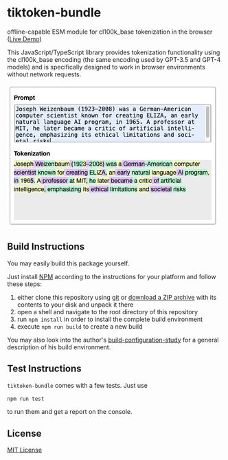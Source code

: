 # tiktoken-bundle #

offline-capable ESM module for cl100k_base tokenization in the browser ([Live Demo](https://rozek.de/applets/Tokenization.html))

This JavaScript/TypeScript library provides tokenization functionality using the cl100k_base encoding (the same encoding used by GPT-3.5 and GPT-4 models) and is specifically designed to work in browser environments without network requests.

![Screenshot of Demo](./Screenshot.png)





## Build Instructions ##

You may easily build this package yourself.

Just install [NPM](https://docs.npmjs.com/) according to the instructions for your platform and follow these steps:

1. either clone this repository using [git](https://git-scm.com/) or [download a ZIP archive](https://github.com/rozek/tiktoken-bundle/archive/refs/heads/main.zip) with its contents to your disk and unpack it there 
2. open a shell and navigate to the root directory of this repository
3. run `npm install` in order to install the complete build environment
4. execute `npm run build` to create a new build

You may also look into the author's [build-configuration-study](https://github.com/rozek/build-configuration-study) for a general description of his build environment.

## Test Instructions ##

`tiktoken-bundle` comes with a few tests. Just use

```bash
npm run test
```

to run them and get a report on the console.

## License ##

[MIT License](LICENSE.md)
